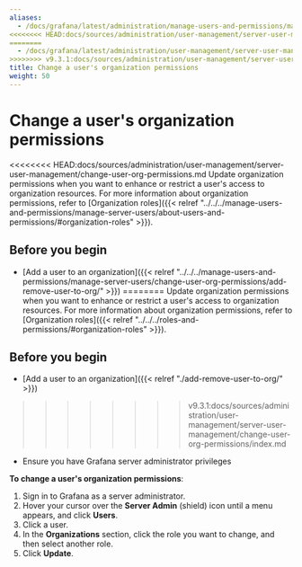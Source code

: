 ```yaml
---
aliases:
  - /docs/grafana/latest/administration/manage-users-and-permissions/manage-server-users/change-user-org-permissions/
<<<<<<<< HEAD:docs/sources/administration/user-management/server-user-management/change-user-org-permissions.md
========
  - /docs/grafana/latest/administration/user-management/server-user-management/change-user-org-permissions/
>>>>>>>> v9.3.1:docs/sources/administration/user-management/server-user-management/change-user-org-permissions/index.md
title: Change a user's organization permissions
weight: 50
---
```


# Change a user's organization permissions

<<<<<<<< HEAD:docs/sources/administration/user-management/server-user-management/change-user-org-permissions.md
Update organization permissions when you want to enhance or restrict a user's access to organization resources. For more information about organization permissions, refer to [Organization roles]({{< relref "../../../manage-users-and-permissions/manage-server-users/about-users-and-permissions/#organization-roles" >}}).

## Before you begin

- [Add a user to an organization]({{< relref "../../../manage-users-and-permissions/manage-server-users/change-user-org-permissions/add-remove-user-to-org/" >}})
========
Update organization permissions when you want to enhance or restrict a user's access to organization resources. For more information about organization permissions, refer to [Organization roles]({{< relref "../../../roles-and-permissions/#organization-roles" >}}).

## Before you begin

- [Add a user to an organization]({{< relref "./add-remove-user-to-org/" >}})
>>>>>>>> v9.3.1:docs/sources/administration/user-management/server-user-management/change-user-org-permissions/index.md
- Ensure you have Grafana server administrator privileges

**To change a user's organization permissions**:

1. Sign in to Grafana as a server administrator.
1. Hover your cursor over the **Server Admin** (shield) icon until a menu appears, and click **Users**.
1. Click a user.
1. In the **Organizations** section, click the role you want to change, and then select another role.
1. Click **Update**.
